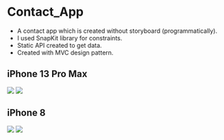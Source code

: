 # Contact_App

- A contact app which is created without storyboard (programmatically). 
- I used SnapKit library for constraints. 
- Static API created to get data.
- Created with MVC design pattern.

## iPhone 13 Pro Max
![](https://github.com/MutluClkn/Contact_App/blob/main/ScreenShots/ss.png)
![](https://github.com/MutluClkn/Contact_App/blob/main/ScreenShots/app1.gif)

## iPhone 8
![](https://github.com/MutluClkn/Contact_App/blob/main/ScreenShots/ss2.png)
![](https://github.com/MutluClkn/Contact_App/blob/main/ScreenShots/app2.gif)
